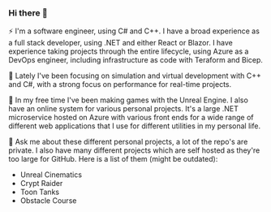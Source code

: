 ### Hi there 👋

⚡ I'm a software engineer, using C# and C++. I have a broad experience as a full stack developer, using .NET
and either React or Blazor. I have experience taking projects through the entire lifecycle, using Azure
as a DevOps engineer, including infrastructure as code with Teraform and Bicep.

🔭 Lately I've been focusing on simulation and virtual development with C++ and C#, with a strong
focus on performance for real-time projects.

🌱 In my free time I've been making games with the Unreal Engine. I also have an online system for
various personal projects. It's a large .NET microservice hosted on Azure with various front ends
for a wide range of different web applications that I use for different utilities in my personal life.

💬 Ask me about these different personal projects, a lot of the repo's are private. I also have many different
projects which are self hosted as they're too large for GitHub. Here is a list of them (might be outdated):
* Unreal Cinematics
* Crypt Raider
* Toon Tanks
* Obstacle Course

<!--
**helloarchy/helloarchy** is a ✨ _special_ ✨ repository because its `README.md` (this file) appears on your GitHub profile.

Here are some ideas to get you started:

- 🔭 I’m currently working on ...
- 🌱 I’m currently learning ...
- 👯 I’m looking to collaborate on ...
- 🤔 I’m looking for help with ...
- 💬 Ask me about ...
- 📫 How to reach me: ...
- 😄 Pronouns: ...
- ⚡ Fun fact: ...
-->
